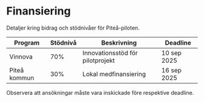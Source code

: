 # Finansiering

Detaljer kring bidrag och stödnivåer för Piteå-piloten.

| Program | Stödnivå | Beskrivning | Deadline |
|---------|----------|-------------|----------|
| Vinnova | 70% | Innovationsstöd för pilotprojekt | 10 sep 2025 |
| Piteå kommun | 30% | Lokal medfinansiering | 16 sep 2025 |

Observera att ansökningar måste vara inskickade före respektive deadline.

